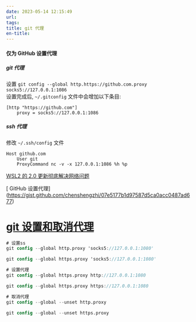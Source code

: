 ```yaml
---
date: 2023-05-14 12:15:49
url:
tags:
title: git 代理
en-title:
---
```


#### 仅为 GitHub 设置代理

##### git 代理
设置 `git config --global http.https://github.com.proxy socks5://127.0.0.1:1086`  
设置完成后, `~/.gitconfig` 文件中会增加以下条目:
```
[http "https://github.com"]
    proxy = socks5://127.0.0.1:1086
```

##### ssh 代理
修改 `~/.ssh/config` 文件
```
Host github.com
    User git
    ProxyCommand nc -v -x 127.0.0.1:1086 %h %p
```


[WSL2 的 2.0 更新彻底解决网络问题](https://zhuanlan.zhihu.com/p/657110386)

[ GitHub 设置代理] (https://gist.github.com/chenshengzhi/07e5177b1d97587d5ca0acc0487ad677)

# [git 设置和取消代理](https://www.cnblogs.com/xueweihan/p/7242577.html)

```verilog
# 设置ss
git config --global http.proxy 'socks5://127.0.0.1:1080'

git config --global https.proxy 'socks5://127.0.0.1:1080'

# 设置代理
git config --global https.proxy http://127.0.0.1:1080

git config --global https.proxy https://127.0.0.1:1080

# 取消代理
git config --global --unset http.proxy

git config --global --unset https.proxy
```